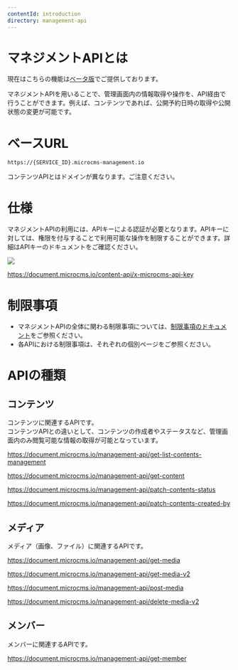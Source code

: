 ```yaml
---
contentId: introduction
directory: management-api
---
```


# マネジメントAPIとは

現在はこちらの機能は[ベータ版](/manual/limitations#h0f65c647eb)でご提供しております。

マネジメントAPIを用いることで、管理画面内の情報取得や操作を、API経由で行うことができます。例えば、コンテンツであれば、公開予約日時の取得や公開状態の変更が可能です。

ベースURL
======

`https://{SERVICE_ID}.microcms-management.io`

コンテンツAPIとはドメインが異なります。ご注意ください。

仕様
==

マネジメントAPIの利用には、APIキーによる認証が必要となります。APIキーに対しては、権限を付与することで利用可能な操作を制限することができます。詳細はAPIキーのドキュメントをご確認ください。  
  
![](https://images.microcms-assets.io/assets/d6af1616730544a596d299c20834f460/870b5e64b7344691ae5097b55ce47fb5/CleanShot%202025-08-21%20at%2011.41.17.png)

https://document.microcms.io/content-api/x-microcms-api-key

制限事項
====

*   マネジメントAPIの全体に関わる制限事項については、[制限事項のドキュメント](https://document.microcms.io/manual/limitations#h0f65c647eb)をご参照ください。
*   各APIにおける制限事項は、それぞれの個別ページをご参照ください。

APIの種類
======

コンテンツ
-----

コンテンツに関連するAPIです。  
コンテンツAPIとの違いとして、コンテンツの作成者やステータスなど、管理画面内のみ閲覧可能な情報の取得が可能となっています。

https://document.microcms.io/management-api/get-list-contents-management

https://document.microcms.io/management-api/get-content

https://document.microcms.io/management-api/patch-contents-status

https://document.microcms.io/management-api/patch-contents-created-by

メディア
----

メディア（画像、ファイル）に関連するAPIです。

https://document.microcms.io/management-api/get-media

https://document.microcms.io/management-api/get-media-v2

https://document.microcms.io/management-api/post-media

https://document.microcms.io/management-api/delete-media-v2

メンバー
----

メンバーに関連するAPIです。

https://document.microcms.io/management-api/get-member